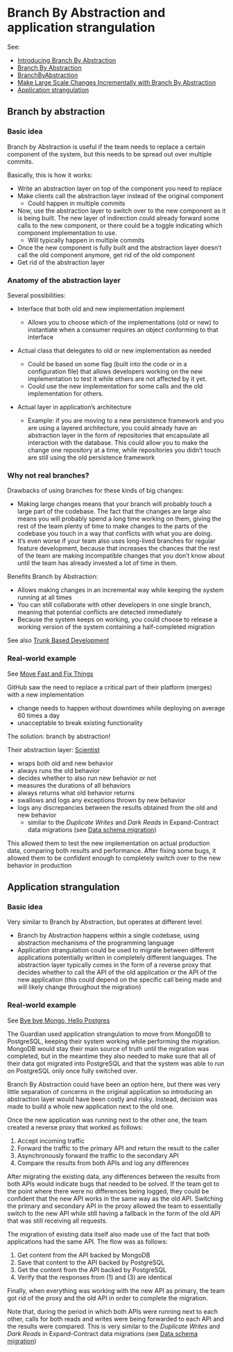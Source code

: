 # Branch By Abstraction and application strangulation

See:

- [Introducing Branch By Abstraction](https://paulhammant.com/blog/branch_by_abstraction.html)
- [Branch By Abstraction](https://trunkbaseddevelopment.com/branch-by-abstraction/)
- [BranchByAbstraction](https://martinfowler.com/bliki/BranchByAbstraction.html)
- [Make Large Scale Changes Incrementally with Branch By Abstraction](https://continuousdelivery.com/2011/05/make-large-scale-changes-incrementally-with-branch-by-abstraction/)
- [Application strangulation](https://trunkbaseddevelopment.com/strangulation/)

## Branch by abstraction

### Basic idea

Branch by Abstraction is useful if the team needs to replace a certain component of the system, but this needs to be spread out over multiple commits.

Basically, this is how it works:

- Write an abstraction layer on top of the component you need to replace
- Make clients call the abstraction layer instead of the original component
  - Could happen in multiple commits
- Now, use the abstraction layer to switch over to the new component as it is being built. The new layer of indirection could already forward some calls to the new component, or there could be a toggle indicating which component implementation to use.
  - Will typically happen in multiple commits
- Once the new component is fully built and the abstraction layer doesn’t call the old component anymore, get rid of the old component
- Get rid of the abstraction layer

### Anatomy of the abstraction layer

Several possibilities:

- Interface that both old and new implementation implement

  - Allows you to choose which of the implementations (old or new) to instantiate when a consumer requires an object conforming to that interface

- Actual class that delegates to old or new implementation as needed

  - Could be based on some flag (built into the code or in a configuration file) that allows developers working on the new implementation to test it while others are not affected by it yet.
  -  Could use the new implementation for some calls and the old implementation for others.

- Actual layer in application’s architecture

  - Example: if you are moving to a new persistence framework and you are using a layered architecture, you could already have an abstraction layer in the form of repositories that encapsulate all interaction with the database. This could allow you to make the change one repository at a time, while repositories you didn’t touch are still using the old persistence framework

### Why not real branches?

Drawbacks of using branches for these kinds of big changes:

- Making large changes means that your branch will probably touch a large part of the codebase. The fact that the changes are large also means you will probably spend a long time working on them, giving the rest of the team plenty of time to make changes to the parts of the codebase you touch in a way that conflicts with what you are doing.
- It’s even worse if your team also uses long-lived branches for regular feature development, because that increases the chances that the rest of the team are making incompatible changes that you don’t know about until the team has already invested a lot of time in them.

Benefits Branch by Abstraction:

- Allows making changes in an incremental way while keeping the system running at all times
- You can still collaborate with other developers in one single branch, meaning that potential conflicts are  detected immediately
- Because the system keeps on working, you could choose to release a working version of the system containing a half-completed migration

See also [Trunk Based Development](./Trunk-Based-Development.md)

### Real-world example

See [Move Fast and Fix Things](https://github.blog/2015-12-15-move-fast/)

GitHub saw the need to replace a critical part of their platform (merges) with a new implementation

- change needs to happen without downtimes while deploying on average 60 times a day
- unacceptable to break existing functionality

The solution: branch by abstraction!

Their abstraction layer: [Scientist](https://github.com/github/scientist)

- wraps both old and new behavior
- always runs the old behavior
- decides whether to also run new behavior or not
- measures the durations of all behaviors
- always returns what old behavior returns
- swallows and logs any exceptions thrown by new behavior
- logs any discrepancies between the results obtained from the old and new behavior
  - similar to the *Duplicate Writes* and *Dark Reads* in Expand-Contract data migrations (see [Data schema migration](../data/Data-schema-migration.md))

This allowed them to test the new implementation on actual production data, comparing both results and performance. After fixing some bugs, it allowed them to be confident enough to completely switch over to the new behavior in production

## Application strangulation

### Basic idea

Very similar to Branch by Abstraction, but operates at different level:

- Branch by Abstraction happens within a single codebase, using abstraction mechanisms of the programming language
- Application strangulation could be used to migrate between different applications potentially written in completely different languages. The abstraction layer typically comes in the form of a reverse proxy that decides whether to call the API of the old application or the API of the new application (this could depend on the specific call being made and will likely change throughout the migration)

### Real-world example

See [Bye bye Mongo, Hello Postgres](https://www.theguardian.com/info/2018/nov/30/bye-bye-mongo-hello-postgres)

The Guardian used application strangulation to move from MongoDB to PostgreSQL, keeping their system working while performing the migration. MongoDB would stay their main source of truth until the migration was completed, but in the meantime they also needed to make sure that all of their data got migrated into PostgreSQL and that the system was able to run on PostgreSQL only once fully switched over.

Branch By Abstraction could have been an option here, but there was very little separation of concerns in the original application so introducing an abstraction layer would have been costly and risky. Instead, decision was made to build a whole new application next to the old one.

Once the new application was running next to the other one, the team created a reverse proxy that worked as follows:

1. Accept incoming traffic
2. Forward the traffic to the primary API and return the result to the caller
3. Asynchronously forward the traffic to the secondary API
4. Compare the results from both APIs and log any differences

After migrating the existing data, any differences between the results from both APIs would indicate bugs that needed to be solved. If the team got to the point where there were no differences being logged, they could be confident that the new API works in the same way as the old API. Switching the primary and secondary API in the proxy allowed the team to essentially switch to the new API while still having a fallback in the form of the old API that was still receiving all requests.

The migration of existing data itself also made use of the fact that both applications had the same API. The flow was as follows:

1. Get content from the API backed by MongoDB
2. Save that content to the API backed by PostgreSQL
3. Get the content from the API backed by PostgreSQL
4. Verify that the responses from (1) and (3) are identical

Finally, when everything was working with the new API as primary, the team got rid of the proxy and the old API in order to complete the migration.

Note that, during the period in which both APIs were running next to each other, calls for both reads and writes were being forwarded to each API and the results were compared. This is very similar to the *Duplicate Writes* and *Dark Reads* in Expand-Contract data migrations (see [Data schema migration](../data/Data-schema-migration.md))